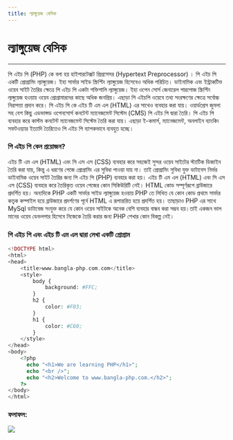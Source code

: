 ```yaml
---
title: ল্যাঙ্গুয়েজ বেসিক
---
```



# ল্যাঙ্গুয়েজ বেসিক
---


পি এইচ পি (PHP) কে বলা হয় হাইপারটেক্সট প্রিপ্রসেসর (Hypertext Preprocessor) । পি এইচ পি একটি প্রোগ্রামিং ল্যাঙ্গুয়েজ। ইহা সার্ভার সাইড স্ক্রিপ্টিং ল্যাঙ্গুয়েজ হিসেবেও অধিক পরিচিত। ডাইনামিক এবং ইন্ট্রাকটিভ ওয়েব সাইট তৈরির ক্ষেত্রে পি এইচ পি একটা শক্তিশালি ল্যাঙ্গুয়েজ। ইহা ওপেন সোর্স জেনারেল পারপোজ স্ক্রিপ্টিং ল্যঙ্গুয়েজ হওয়ায় ওয়েব প্রোগ্রামারদের কাছে অধিক জনপ্রিয়। এছাড়া পি এইচপি ওয়েবে তথ্য সংরক্ষণের ক্ষেত্রে সর্বোচ্চ নিরাপত্তা প্রদান করে। পি এইচ পি কে এইচ টি এম এল (HTML) এর সাথেও ব্যবহার করা যায়। ওয়ার্ডপ্রেস জুমলা সহ বেশ কিছু এডভান্সড ওপেনসোর্স কনটেন্ট ম্যানেজমেন্ট সিস্টেম (CMS) পি এইচ পি দ্বারা তৈরি। পি এইচ পি ব্যবহার করে কাস্টম কনটেন্ট ম্যানেজমেন্ট সিস্টেম তৈরি করা যায়। এছাড়া ই-কমার্স, ম্যানেজমেন্ট, অনলাইন ব্যাংকিং সফটওয়্যার ইত্যাদি তৈরিতেও পি এইচ পি ব্যাপকভাবে ব্যবহুত হচ্ছে।


### পি এইচ পি কেন প্রয়োজন?

এইচ টি এম এল (HTML) এবং সি এস এস (CSS) ব্যবহার করে সহজেই সুন্দর ওয়েব সাইটের স্ট্যাটিক ডিজাইন তৈরি করা যায়, কিন্তু এ ধরণের পেজে প্রোগ্রামিং এর সুবিধা পাওয়া যায় না। তাই প্রোগ্রামিং সুবিধা যুক্ত ডাটাবেস নির্ভর ডাইনামিক ওয়েব সাইট তৈরির জন্য পি এইচ পি (PHP) ব্যবহার করা হয়। এইচ টি এম এল (HTML) এবং সি এস এস (CSS) ব্যবহার করে তৈরিকৃত ওয়েব পেজের কোন সিকিউরিটি নেই। HTML কোড সম্পূর্ণরূপে ব্রাউজারে প্রদর্শিত হয়। অন্যদিকে PHP একটি সার্ভার সাইড ল্যাঙ্গুয়েজ হওয়ায় PHP তে লিখিত যে কোন কোড প্রথমে সার্ভার কতৃক কম্পাইল হয়ে ব্রাউজারে প্রদর্শণের পূর্বে HTML এ রূপান্তরিত হয়ে প্রদর্শিত হয়। তাছাড়াও PHP এর সাথে MySql ডাটাবেজ সংযুক্ত করে যে কোন ওয়েব সাইটকে অনেক বেশি ব্যবহার বান্ধব করা সম্ভব হয়।তাই একজন ভাল মানের ওয়েব ডেভলপার হিসেবে নিজেকে তৈরি করার জন্য PHP শেখার কোন বিকল্প নেই।



### পি এইচ পি এবং এইচ টি এম এল দ্বারা লেখা একটি প্রোগ্রাম
```php
<!DOCTYPE html>
<html>
<head>
    <title>www.bangla-php.com.com</title>
    <style>
        body {
            background: #FFC;
        }
        h2 {
            color: #F03;
        }
        h1 {
            color: #C60;
        }
    </style>
</head>
<body>
    <?php
      echo "<h1>We are learning PHP</h1>"; 
      echo "<br />";
      echo "<h2>Welcome to www.bangla-php.com.</h2>";
	?>
</body>
</html>
```

### ফলাফল:

![](http://rayhan.info/bangla-php-assets/images/language-basic-1.png)


